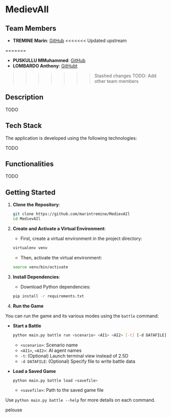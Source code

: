 # MedievAIl 

## Team Members
- **TREMINE Marin**: [GitHub](https://github.com/marintremine)
<<<<<<< Updated upstream

=======
- **PUSKULLU MMuhammed**: [GitHub](https://github.com/MuhammedPuskullu)
- **LOMBARDO Anthony**: [GitHubt](https://github.com/Liwis779)
>>>>>>> Stashed changes
TODO: Add other team members

## Description

TODO

## Tech Stack

The application is developed using the following technologies:

TODO

## Functionalities

TODO

## Getting Started

1. **Clone the Repository**:
   ```bash
   git clone https://github.com/marintremine/MedievAIl
   cd MedievAIl
   ```

2. **Create and Activate a Virtual Environment**:

    - First, create a virtual environment in the project directory:
    ```bash
    virtualenv venv
    ```

    - Then, activate the virtual environment:
    ```bash
    source venv/bin/activate
    ```

3. **Install Dependencies**:
    - Download Python dependencies:
    ```bash
    pip install -r requirements.txt
    ```

4. **Run the Game**

You can run the game and its various modes using the `battle` command:

- **Start a Battle**  
    ```bash
    python main.py battle run <scenario> <AI1> <AI2> [-t] [-d DATAFILE]
    ```
    - `<scenario>`: Scenario name
    - `<AI1>`, `<AI2>`: AI agent names
    - `-t`: (Optional) Launch terminal view instead of 2.5D
    - `-d DATAFILE`: (Optional) Specify file to write battle data

- **Load a Saved Game**  
    ```bash
    python main.py battle load <savefile>
    ```
    - `<savefile>`: Path to the saved game file

Use `python main.py battle --help` for more details on each command.

pelouse
